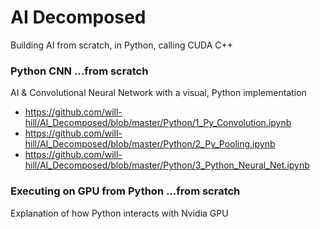 # AI Decomposed  
Building AI from scratch, in Python, calling CUDA C++  

### Python CNN ...from scratch  
AI & Convolutional Neural Network with a visual, Python implementation  
*  https://github.com/will-hill/AI_Decomposed/blob/master/Python/1_Py_Convolution.ipynb
*  https://github.com/will-hill/AI_Decomposed/blob/master/Python/2_Py_Pooling.ipynb
*  https://github.com/will-hill/AI_Decomposed/blob/master/Python/3_Python_Neural_Net.ipynb


### Executing on GPU from Python ...from scratch
Explanation of how Python interacts with Nvidia GPU  
